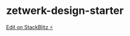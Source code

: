 # zetwerk-design-starter

[Edit on StackBlitz ⚡️](https://stackblitz.com/edit/zetwerk-design-starter)